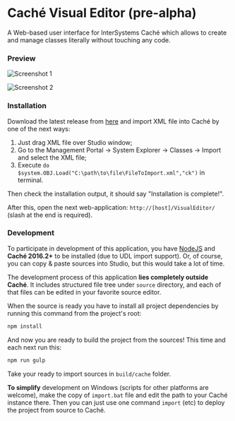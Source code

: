 # Caché Visual Editor (pre-alpha)

A Web-based user interface for InterSystems Caché which allows to create and manage classes
literally without touching any code.

### Preview

![Screenshot 1](https://cloud.githubusercontent.com/assets/4989256/14295116/efcc9774-fb7c-11e5-86bd-219864fe5634.png)

![Screenshot 2](https://cloud.githubusercontent.com/assets/4989256/14295117/efcf2da4-fb7c-11e5-861f-e9f1231ec909.png)

### Installation

Download the latest release from [here](https://github.com/ZitRos/cache-visual-editor/releases) and import
XML file into Caché by one of the next ways:

1. Just drag XML file over Studio window;
2. Go to the Management Portal -> System Explorer -> Classes -> Import and select the XML file;
3. Execute `do $system.OBJ.Load("C:\path\to\file\FileToImport.xml","ck")` in terminal.

Then check the installation output, it should say "Installation is complete!".

After this, open the next web-application: `http://[host]/VisualEditor/`
(slash at the end is required).

### Development

To participate in development of this application, you have [NodeJS](https://nodejs.org) and **Caché 
2016.2+** to be installed (due to UDL import support). Or, of course, you can copy & paste sources into
Studio, but this would take a lot of time.

The development process of this application **lies completely outside Caché**. It includes
structured file tree under `source` directory, and each of that files can be edited in your
favorite source editor.

When the source is ready you have to install all project dependencies by running this command from
the project's root:

```bash
npm install
```

And now you are ready to build the project from the sources! This time and each next run this:

```bash
npm run gulp
```

Take your ready to import sources in `build/cache` folder.

**To simplify** development on Windows (scripts for other platforms are welcome),
make the copy of `import.bat` file and edit the path to your Caché instance there.
Then you can just use one command `import` (etc) to deploy the project from source to Caché.
